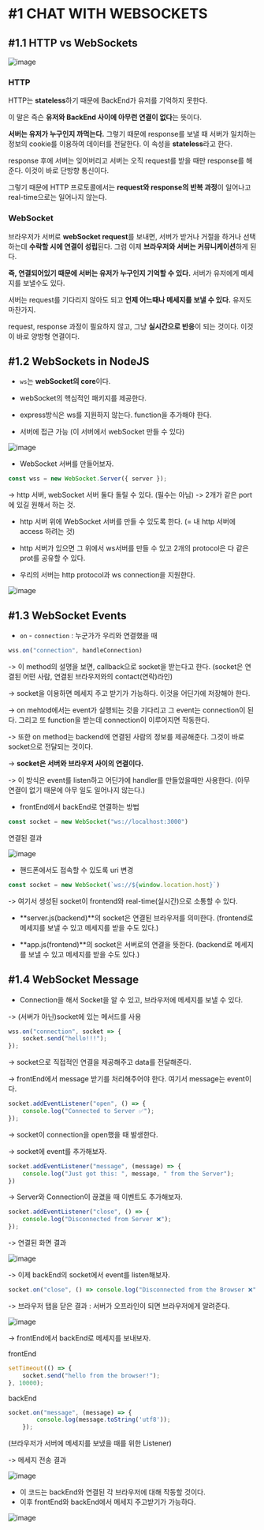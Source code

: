 # #1 CHAT WITH WEBSOCKETS

## #1.1 HTTP vs WebSockets

![image](https://blog.scaleway.com/content/images/2021/02/websockets-bigger-4.png)


### HTTP

HTTP는 **stateless**하기 때문에 BackEnd가 유저를 기억하지 못한다.

이 말은 즉슨 **유저와 BackEnd 사이에 아무런 연결이 없다**는 뜻이다.

**서버는 유저가 누구인지 까먹는다.** 그렇기 때문에 response를 보낼 때 서버가 일치하는 정보의 cookie를 이용하여 데이터를 전달한다. 이 속성을 **stateless**라고 한다.

response 후에 서버는 잊어버리고 서버는 오직 request를 받을 때만 response를 해준다. 이것이 바로 단방향 통신이다.

그렇기 때문에 HTTP 프로토콜에서는 **request와 response의 반복 과정**이 일어나고 real-time으로는 일어나지 않는다.

 

### WebSocket

브라우저가 서버로 **webSocket request**를 보내면, 서버가 받거나 거절을 하거나 선택하는데 **수락할 시에 연결이 성립**된다. 그럼 이제 **브라우저와 서버는 커뮤니케이션**하게 된다. 

**즉, 연결되어있기 때문에 서버는 유저가 누구인지 기억할 수 있다.** 서버가 유저에게 메세지를 보낼수도 있다.

서버는 request를 기다리지 않아도 되고 **언제 어느때나 메세지를 보낼 수 있다.** 유저도 마찬가지.

request, response 과정이 필요하지 않고, 그냥 **실시간으로 반응**이 되는 것이다. 이것이 바로 양방형 연결이다.



## #1.2 WebSockets in NodeJS

- ```ws```는 **webSocket의 core**이다. 
- webSocket의 핵심적인 패키지를 제공한다.
- express방식은 ws를 지원하지 않는다. function을 추가해야 한다.


- 서버에 접근 가능 (이 서버에서 webSocket 만들 수 있다)

![image](https://i.imgur.com/zs4LClo.png)

- WebSocket 서버를 만들어보자.

```js
const wss = new WebSocket.Server({ server });
```
-> http 서버, webSocket 서버 둘다 돌릴 수 있다. (필수는 아님)
-> 2개가 같은 port에 있길 원해서 하는 것.

- http 서버 위에 WebSocket 서버를 만들 수 있도록 한다. (= 내 http 서버에 access 하려는 것)

- http 서버가 있으면 그 위에서 ws서버를 만들 수 있고 2개의 protocol은 다 같은 prot를 공유할 수 있다.

- 우리의 서버는 http protocol과 ws connection을 지원한다.

![image](https://i.imgur.com/bMBiH29.png)



## #1.3 WebSocket Events

- ```on``` - ```connection``` : 누군가가 우리와 연결했을 때

```js
wss.on("connection", handleConnection)
```

-> 이 method의 설명을 보면, callback으로 socket을 받는다고 한다. (socket은 연결된 어떤 사람, 연결된 브라우저와의 contact(연락)라인)

-> socket을 이용하면 메세지 주고 받기가 가능하다. 이것을 어딘가에 저장해야 한다.

-> on mehtod에서는 event가 실행되는 것을 기다리고 그 event는 connection이 된다. 그리고 또 function을 받는데 connection이 이루어지면 작동한다.

-> 또한 on method는 backend에 연결된 사람의 정보를 제공해준다. 그것이 바로 socket으로 전달되는 것이다.

-> **socket은 서버와 브라우저 사이의 연결이다.** 

-> 이 방식은 event를 listen하고 어딘가에 handler를 만들었을때만 사용한다. (아무 연결이 없기 때문에 아무 일도 일어나지 않는다.)

- frontEnd에서 backEnd로 연결하는 방법

```js
const socket = new WebSocket("ws://localhost:3000")
```

연결된 결과

![image](https://i.imgur.com/GxwPpuz.png)

- 핸드폰에서도 접속할 수 있도록 uri 변경

```js
const socket = new WebSocket(`ws://${window.location.host}`)
```

-> 여기서 생성된 socket이 frontend와 real-time(실시간)으로 소통할 수 있다.

- **server.js(backend)**의 socket은 연결된 브라우저를 의미한다. (frontend로 메세지를 보낼 수 있고 메세지를 받을 수도 있다.)

- **app.js(frontend)**의 socket은 서버로의 연결을 뜻한다. (backend로 메세지를 보낼 수 있고 메세지를 받을 수도 있다.)



## #1.4 WebSocket Message

- Connection을 해서 Socket을 알 수 있고, 브라우저에 메세지를 보낼 수 있다.

-> (서버가 아닌)socket에 있는 메서드를 사용

```js
wss.on("connection", socket => {
    socket.send("hello!!!");
});
```
-> socket으로 직접적인 연결을 제공해주고 data를 전달해준다.

-> frontEnd에서 message 받기를 처리해주어야 한다. 여기서 message는 event이다.

```js
socket.addEventListener("open", () => {
    console.log("Connected to Server ✅");
});
```

-> socket이 connection을 open했을 때 발생한다.

-> socket에 event를 추가해보자.

```js
socket.addEventListener("message", (message) => {
    console.log("Just got this: ", message, " from the Server");
})
```

-> Server와 Connection이 끊겼을 때 이벤트도 추가해보자.
```js
socket.addEventListener("close", () => {
    console.log("Disconnected from Server ❌");
});
```

-> 연결된 화면 결과

![image](https://i.imgur.com/yK92S3z.png)

-> 이제 backEnd의 socket에서 event를 listen해보자.

```js
socket.on("close", () => console.log("Disconnected from the Browser ❌"));
```

-> 브라우저 탭을 닫은 결과 : 서버가 오프라인이 되면 브라우저에게 알려준다.

![image](https://i.imgur.com/hbGVlcE.png)

-> frontEnd에서 backEnd로 메세지를 보내보자.

frontEnd

```js
setTimeout(() => {
    socket.send("hello from the browser!");
}, 10000);
```

backEnd

```js
socket.on("message", (message) => {
        console.log(message.toString('utf8'));
    });
```
(브라우저가 서버에 메세지를 보냈을 때를 위한 Listener)

-> 메세지 전송 결과 

![image](https://i.imgur.com/7Zr3sgF.png)

- 이 코드는 backEnd와 연결된 각 브라우저에 대해 작동할 것이다.
- 이후 frontEnd와 backEnd에서 메세지 주고받기가 가능하다.

![image](https://i.imgur.com/YvPDIki.png)



